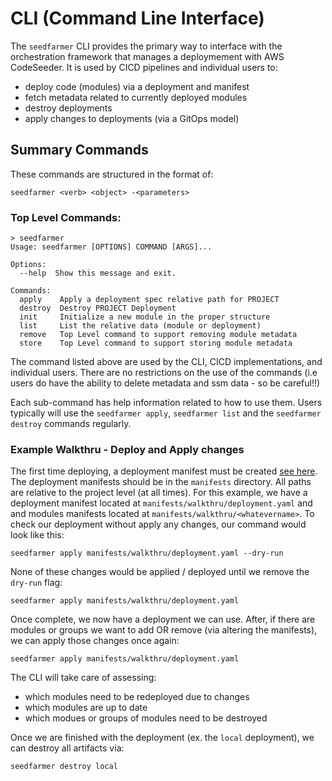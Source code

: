 # CLI (Command Line Interface)

The `seedfarmer` CLI provides the primary way to interface with the orchestration framework that manages a deploymement with AWS CodeSeeder.  It is used by CICD pipelines and individual users to:
 - deploy code (modules) via a deployment and manifest
 - fetch metadata related to currently deployed modules
 - destroy deployments
 - apply changes to deployments (via a GitOps model)

## Summary Commands
These commands are  structured in the format of:
```
seedfarmer <verb> <object> -<parameters>
```
### Top Level Commands:
```
> seedfarmer
Usage: seedfarmer [OPTIONS] COMMAND [ARGS]...

Options:
  --help  Show this message and exit.

Commands:
  apply    Apply a deployment spec relative path for PROJECT
  destroy  Destroy PROJECT Deployment
  init     Initialize a new module in the proper structure
  list     List the relative data (module or deployment)
  remove   Top Level command to support removing module metadata
  store    Top Level command to support storing module metadata

```

The command listed above are used by the CLI, CICD implementations, and individual users.  There are no restrictions on the use of the commands (i.e users do have the ability to delete metadata and ssm data - so be careful!!) <br>

Each sub-command has help information related to how to use them.  Users typically will use the ```seedfarmer apply```, ```seedfarmer list``` and the ```seedfarmer destroy``` commands regularly.



### Example Walkthru - Deploy and Apply changes
The first time deploying, a deployment manifest must be created [see here](manifests.md).  The deployment manifests should be in the ```manifests``` directory.  All paths are relative to the project level (at all times).  For this example, we have a deployment manifest  located at ```manifests/walkthru/deployment.yaml``` and and modules manifests located at ```manifests/walkthru/<whatevername>```.  To check our deployment without apply any changes, our command would look like this:
```
seedfarmer apply manifests/walkthru/deployment.yaml --dry-run
```
None of these changes would be applied / deployed until we remove the `dry-run` flag:
```
seedfarmer apply manifests/walkthru/deployment.yaml
```

Once complete, we now have a deployment we can use.  After, if there are modules or groups we want to add OR remove (via altering the manifests), we can apply those changes once again:
```
seedfarmer apply manifests/walkthru/deployment.yaml
```
The CLI will take care of assessing: 
- which modules need to be redeployed due to changes
- which modules are up to date
- which modues or groups of modules need to be destroyed

Once we are finished with the deployment (ex. the ```local``` deployment), we can destroy all artifacts via:
```
seedfarmer destroy local
```

